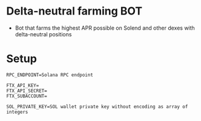 # Delta-neutral farming BOT

- Bot that farms the highest APR possible on Solend and other dexes with delta-neutral positions

# Setup

```env
RPC_ENDPOINT=Solana RPC endpoint

FTX_API_KEY=
FTX_API_SECRET=
FTX_SUBACCOUNT=

SOL_PRIVATE_KEY=SOL wallet private key without encoding as array of integers
```
